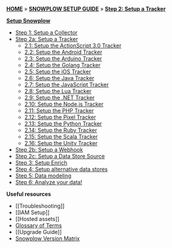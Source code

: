 [**HOME**](Home) » [**SNOWPLOW SETUP GUIDE**](setting-up-snowplow) » [**Step 2: Setup a Tracker**](setting-up-a-tracker)

[**Setup Snowplow**](setting-up-snowplow)

- [Step 1: Setup a Collector](setting-up-a-collector)
- [Step 2a: Setup a Tracker](Setting-up-a-tracker)
  - [2.1: Setup the ActionScript 3.0 Tracker](ActionScript3-tracker-Setup)
  - [2.2: Setup the Android Tracker](Android-tracker-Setup)
  - [2.3: Setup the Arduino Tracker](Arduino-tracker-setup)
  - [2.4: Setup the Golang Tracker](Golang-tracker-Setup)
  - [2.5: Setup the iOS Tracker](iOS-tracker-Setup)
  - [2.6: Setup the Java Tracker](Java-tracker-setup)
  - [2.7: Setup the JavaScript Tracker](Javascript-tracker-setup)
  - [2.8: Setup the Lua Tracker](Lua-tracker-setup)
  - [2.9: Setup the .NET Tracker](.NET-tracker-setup)
  - [2.10: Setup the Node.js Tracker](Node.js-tracker-setup)
  - [2.11: Setup the PHP Tracker](PHP-tracker-Setup)
  - [2.12: Setup the Pixel Tracker](Pixel-tracker-setup)
  - [2.13: Setup the Python Tracker](Python-tracker-Setup)
  - [2.14: Setup the Ruby Tracker](Ruby-tracker-Setup)
  - [2.15: Setup the Scala Tracker](Scala-tracker-Setup)
  - [2.16: Setup the Unity Tracker](Unity-tracker-Setup)
- [Step 2b: Setup a Webhook](Setting-up-a-webhook)
- [Step 2c: Setup a Data Store Source](Setting-up-a-Data-Store-Source)
- [Step 3: Setup Enrich](setting-up-enrich)
- [Step 4: Setup alternative data stores](setting-up-alternative-data-stores)
- [Step 5: Data modeling](getting-started-with-data-modeling)
- [Step 6: Analyze your data!](getting-started-analyzing-snowplow-data)

**Useful resources**  

- [[Troubleshooting]]  
- [[IAM Setup]]   
- [[Hosted assets]]
- [Glossary of Terms](Glossary)
- [[Upgrade Guide]]
- [Snowplow Version Matrix](Snowplow-version-matrix)
